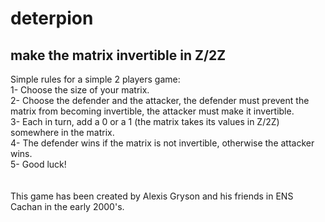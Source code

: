 # deterpion
make the matrix invertible in Z/2Z
----------------------------------
Simple rules for a simple 2 players game: <br>
1- Choose the size of your matrix. <br>
2- Choose the defender and the attacker, the defender must prevent the matrix from becoming invertible, the attacker must make it invertible. <br>
3- Each in turn, add a 0 or a 1 (the matrix takes its values in Z/2Z) somewhere in the matrix. <br>
4- The defender wins if the matrix is not invertible, otherwise the attacker wins. <br>
5- Good luck! <br>
<br>
<br>
This game has been created by Alexis Gryson and his friends in ENS Cachan in the early 2000's.
